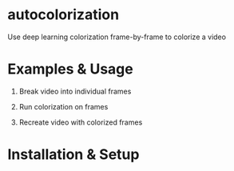 autocolorization
==================
Use deep learning colorization frame-by-frame to colorize a video


Examples & Usage
================
1. Break video into individual frames

2. Run colorization on frames

3. Recreate video with colorized frames



Installation & Setup
====================




